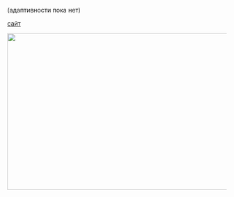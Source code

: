 (адаптивности пока нет)

[сайт](https://duremarduremar.github.io/Gridnine/) <br/>

<img src="https://s123vla.storage.yandex.net/rdisk/1661210ddbe9b2ed3dec5f76418308bd61ddfa399279f5982a3c34d2cc35232e/60e7a19c/hr6EOoOySaVlKHulgMjFSFvi0qDWyohcQDrzjgfd8a4dOg6zjIHFlW6dcJVmphMwltFdb6wpewfsL20tsflE1g==?uid=27160728&filename=Gridnine.png&disposition=inline&hash=&limit=0&content_type=image%2Fpng&owner_uid=27160728&fsize=82767&hid=c3ffaf7ce9322031d91d1f9b705667d5&media_type=image&tknv=v2&etag=2fac48c25a396b1ea6108d193168fde8&rtoken=YbU5xcOFSrKy&force_default=yes&ycrid=na-c56eb45322f3f88b6941f88e9c220f6b-downloader11f&ts=5c6a669b69f00&s=70df6ffbcde25e9c5ac8dbbb6c4cf1a51a9d43e23f74e8c79c2f30306f32643c&pb=U2FsdGVkX19cTq_x2ENvJwZ4OObgVzG5H-3rMCXvQgBvFCqXdWgwSwQRRcv4l7abc59aTW3BBTsISk1_HyWvkr_ocmAyo2RqxnSI6d3RjOA" width=700 height=360>
<img 


